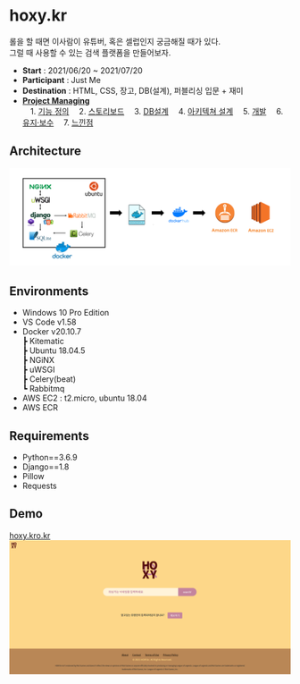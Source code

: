 # hoxy.kr
롤을 할 때면 이사람이 유튜버, 혹은 셀럽인지 궁금해질 때가 있다.  
그럴 때 사용할 수 있는 검색 플랫폼을 만들어보자.  
- **Start** : 2021/06/20 ~ 2021/07/20
- **Participant** : Just Me
- **Destination** : HTML, CSS, 장고, DB(설계), 퍼블리싱 입문 + 재미
- [**Project Managing**](https://www.notion.so/casselkim/HOXY-686358c4cac94619ae9af01d569646d2)  
　1. [기능 정의](https://www.notion.so/HOXY-686358c4cac94619ae9af01d569646d2)
　2. [스토리보드](https://www.notion.so/HOXY-686358c4cac94619ae9af01d569646d2)
　3. [DB설계](https://www.notion.so/HOXY-686358c4cac94619ae9af01d569646d2)
　4. [아키텍쳐 설계](https://www.notion.so/HOXY-686358c4cac94619ae9af01d569646d2)
　5. [개발](https://www.notion.so/HOXY-686358c4cac94619ae9af01d569646d2)
　6. [유지·보수](https://www.notion.so/HOXY-686358c4cac94619ae9af01d569646d2)
　7. [느낀점](https://www.notion.so/HOXY-686358c4cac94619ae9af01d569646d2)


## Architecture
![image](main.png)

## Environments
- Windows 10 Pro Edition
- VS Code v1.58
- Docker v20.10.7  
┣ Kitematic  
┣ Ubuntu 18.04.5  
┣ NGiNX  
┣ uWSGI  
┣ Celery(beat)  
┗ Rabbitmq  
- AWS EC2 : t2.micro, ubuntu 18.04
- AWS ECR

## Requirements
- Python==3.6.9
- Django==1.8
- Pillow
- Requests

## Demo
[hoxy.kro.kr](http://hoxy.kro.kr)  
![image](demo.png)
